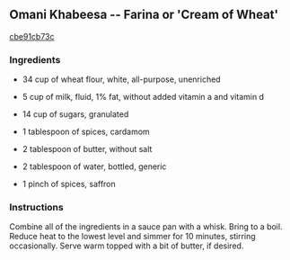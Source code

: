 ## Omani Khabeesa -- Farina or 'Cream of Wheat'

[cbe91cb73c](http://www.food.com/recipe/omani-khabeesa-farina-or-cream-of-wheat-492534)

### Ingredients

 - 34 cup of wheat flour, white, all-purpose, unenriched

 - 5 cup of milk, fluid, 1% fat, without added vitamin a and vitamin d

 - 14 cup of sugars, granulated

 - 1 tablespoon of spices, cardamom

 - 2 tablespoon of butter, without salt

 - 2 tablespoon of water, bottled, generic

 - 1 pinch of spices, saffron

### Instructions

Combine all of the ingredients in a sauce pan with a whisk. Bring to a boil. Reduce heat to the lowest level and simmer for 10 minutes, stirring occasionally. Serve warm topped with a bit of butter, if desired.